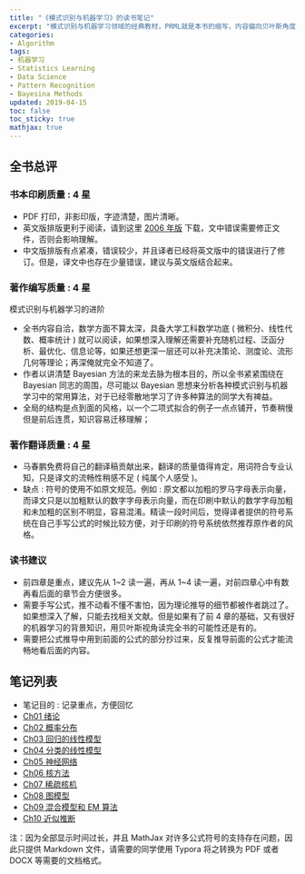 ```yaml
---
title: "《模式识别与机器学习》的读书笔记"
excerpt: "模式识别与机器学习领域的经典教材，PRML就是本书的缩写，内容偏向贝叶斯角度看机器学习，以及如何贝叶斯实现机器学习中的问题。"
categories:
- Algorithm
tags:
- 机器学习
- Statistics Learning
- Data Science
- Pattern Recognition
- Bayesina Methods
updated: 2019-04-15
toc: false
toc_sticky: true
mathjax: true
---
```


## 全书总评

### 书本印刷质量 : 4 星

- PDF 打印，非影印版，字迹清楚，图片清晰。
- 英文版排版更利于阅读，请到这里 [2006 年版](https://www.microsoft.com/en-us/research/people/cmbishop/) 下载，文中错误需要修正文件，否则会影响理解。
- 中文版排版有点紧凑，错误较少，并且译者已经将英文版中的错误进行了修订。但是，译文中也存在少量错误，建议与英文版结合起来。

### 著作编写质量 : 4 星

模式识别与机器学习的进阶

- 全书内容自洽，数学方面不算太深，具备大学工科数学功底 ( 微积分、线性代数、概率统计 ) 就可以阅读，如果想深入理解还需要补充随机过程、泛函分析、最优化、信息论等，如果还想更深一层还可以补充决策论、测度论、流形几何等理论；再深俺就完全不知道了。
- 作者以讲清楚 Bayesian 方法的来龙去脉为根本目的，所以全书紧紧围绕在 Bayesian 同志的周围，尽可能以 Bayesian 思想来分析各种模式识别与机器学习中的常用算法，对于已经零散地学习了许多种算法的同学大有裨益。
- 全局的结构是点到面的风格，以一个二项式拟合的例子一点点铺开，节奏稍慢但是前后连贯，知识容易迁移理解；

### 著作翻译质量 : 4 星

- 马春鹏免费将自己的翻译稿贡献出来，翻译的质量值得肯定，用词符合专业认知，只是译文的流畅性稍感不足 ( 纯属个人感受 )。
- 缺点 : 符号的使用不如原文规范。例如 : 原文都以加粗的罗马字母表示向量，而译文只是以加粗默认的数字字母表示向量，而在印刷中默认的数学字母加粗和未加粗的区别不明显，容易混淆。精读一段时间后，觉得译者提供的符号系统在自己手写公式的时候比较方便，对于印刷的符号系统依然推荐原作者的风格。

### 读书建议

- 前四章是重点，建议先从 1~2 读一遍，再从 1~4 读一遍，对前四章心中有数再看后面的章节会方便很多。
- 需要手写公式，推不动看不懂不害怕，因为理论推导的细节都被作者跳过了。如果想深入了解，只能去找相关文献。但是如果有了前 4 章的基础，又有很好的机器学习的背景知识，用贝叶斯视角读完全书的可能性还是有的。
- 需要把公式推导中用到前面的公式的部分抄过来，反复推导前面的公式才能流畅地看后面的内容。

## 笔记列表

- 笔记目的 : 记录重点，方便回忆
- [Ch01 绪论](https://github.com/zhuyuanxiang/StudyNotes-CN/blob/master/PRML/C_01.md)
- [Ch02 概率分布](https://github.com/zhuyuanxiang/StudyNotes-CN/blob/master/PRML/C_02.md)
- [Ch03 回归的线性模型](https://github.com/zhuyuanxiang/StudyNotes-CN/blob/master/PRML/C_03.md)
- [Ch04 分类的线性模型](https://github.com/zhuyuanxiang/StudyNotes-CN/blob/master/PRML/C_04.md)
- [Ch05 神经网络](https://github.com/zhuyuanxiang/StudyNotes-CN/blob/master/PRML/C_05.md)
- [Ch06 核方法](https://github.com/zhuyuanxiang/StudyNotes-CN/blob/master/PRML/C_06.md)
- [Ch07 稀疏核机](https://github.com/zhuyuanxiang/StudyNotes-CN/blob/master/PRML/C_07.md)
- [Ch08 图模型](https://github.com/zhuyuanxiang/StudyNotes-CN/blob/master/PRML/C_08.md)
- [Ch09 混合模型和 EM 算法](https://github.com/zhuyuanxiang/StudyNotes-CN/blob/master/PRML/C_09.md)
- [Ch10 近似推断](https://github.com/zhuyuanxiang/StudyNotes-CN/blob/master/PRML/C_10.md)

注：因为全部显示时间过长，并且 MathJax 对许多公式符号的支持存在问题，因此只提供 Markdown 文件，请需要的同学使用 Typora 将之转换为 PDF 或者 DOCX 等需要的文档格式。
